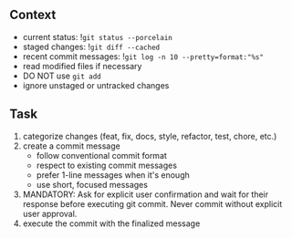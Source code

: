 ## Context

- current status: !`git status --porcelain`
- staged changes: !`git diff --cached`
- recent commit messages: !`git log -n 10 --pretty=format:"%s"`
- read modified files if necessary
- DO NOT use `git add`
- ignore unstaged or untracked changes

## Task

1. categorize changes (feat, fix, docs, style, refactor, test, chore, etc.)
2. create a commit message
    - follow conventional commit format
    - respect to existing commit messages
    - prefer 1-line messages when it's enough
    - use short, focused messages
3. MANDATORY: Ask for explicit user confirmation and wait for their response before executing git commit. Never commit without explicit user approval.
4. execute the commit with the finalized message
